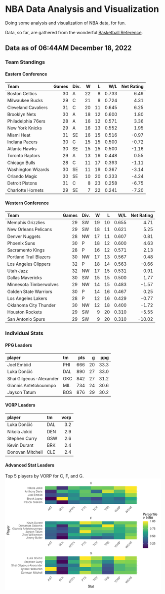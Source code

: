 # NBA Data Analysis and Visualization

Doing some analysis and visualization of NBA data, for fun.

Data, so far, are gathered from the wonderful [Basketball
Reference](https://www.basketball-reference.com/).

## Data as of 06:44AM December 18, 2022

### Team Standings

#### Eastern Conference

| Team                | Games | Div. |   W |   L |   W/L | Net Rating |
|:--------------------|------:|:-----|----:|----:|------:|-----------:|
| Boston Celtics      |    30 | A    |  22 |   8 | 0.733 |       6.49 |
| Milwaukee Bucks     |    29 | C    |  21 |   8 | 0.724 |       4.31 |
| Cleveland Cavaliers |    31 | C    |  20 |  11 | 0.645 |       6.25 |
| Brooklyn Nets       |    30 | A    |  18 |  12 | 0.600 |       1.80 |
| Philadelphia 76ers  |    28 | A    |  16 |  12 | 0.571 |       3.36 |
| New York Knicks     |    29 | A    |  16 |  13 | 0.552 |       1.95 |
| Miami Heat          |    31 | SE   |  16 |  15 | 0.516 |      -0.97 |
| Indiana Pacers      |    30 | C    |  15 |  15 | 0.500 |      -0.72 |
| Atlanta Hawks       |    30 | SE   |  15 |  15 | 0.500 |      -1.16 |
| Toronto Raptors     |    29 | A    |  13 |  16 | 0.448 |       0.55 |
| Chicago Bulls       |    28 | C    |  11 |  17 | 0.393 |      -1.11 |
| Washington Wizards  |    30 | SE   |  11 |  19 | 0.367 |      -3.14 |
| Orlando Magic       |    30 | SE   |  10 |  20 | 0.333 |      -4.24 |
| Detroit Pistons     |    31 | C    |   8 |  23 | 0.258 |      -6.75 |
| Charlotte Hornets   |    29 | SE   |   7 |  22 | 0.241 |      -7.20 |

#### Western Conference

| Team                   | Games | Div. |   W |   L |   W/L | Net Rating |
|:-----------------------|------:|:-----|----:|----:|------:|-----------:|
| Memphis Grizzlies      |    29 | SW   |  19 |  10 | 0.655 |       4.71 |
| New Orleans Pelicans   |    29 | SW   |  18 |  11 | 0.621 |       5.25 |
| Denver Nuggets         |    28 | NW   |  17 |  11 | 0.607 |       0.81 |
| Phoenix Suns           |    30 | P    |  18 |  12 | 0.600 |       4.63 |
| Sacramento Kings       |    28 | P    |  16 |  12 | 0.571 |       2.13 |
| Portland Trail Blazers |    30 | NW   |  17 |  13 | 0.567 |       0.48 |
| Los Angeles Clippers   |    32 | P    |  18 |  14 | 0.563 |      -0.66 |
| Utah Jazz              |    32 | NW   |  17 |  15 | 0.531 |       0.91 |
| Dallas Mavericks       |    30 | SW   |  15 |  15 | 0.500 |       1.77 |
| Minnesota Timberwolves |    29 | NW   |  14 |  15 | 0.483 |      -1.57 |
| Golden State Warriors  |    30 | P    |  14 |  16 | 0.467 |       0.25 |
| Los Angeles Lakers     |    28 | P    |  12 |  16 | 0.429 |      -0.77 |
| Oklahoma City Thunder  |    30 | NW   |  12 |  18 | 0.400 |      -1.72 |
| Houston Rockets        |    29 | SW   |   9 |  20 | 0.310 |      -5.55 |
| San Antonio Spurs      |    29 | SW   |   9 |  20 | 0.310 |     -10.02 |

### Individual Stats

#### PPG Leaders

| player                  | tm  | pts |   g |  ppg |
|:------------------------|:----|----:|----:|-----:|
| Joel Embiid             | PHI | 666 |  20 | 33.3 |
| Luka Dončić             | DAL | 890 |  27 | 33.0 |
| Shai Gilgeous-Alexander | OKC | 842 |  27 | 31.2 |
| Giannis Antetokounmpo   | MIL | 734 |  24 | 30.6 |
| Jayson Tatum            | BOS | 876 |  29 | 30.2 |

#### VORP Leaders

| player           | tm  | vorp |
|:-----------------|:----|-----:|
| Luka Dončić      | DAL |  3.2 |
| Nikola Jokić     | DEN |  2.9 |
| Stephen Curry    | GSW |  2.6 |
| Kevin Durant     | BRK |  2.4 |
| Donovan Mitchell | CLE |  2.4 |

#### Advanced Stat Leaders

Top 5 players by VORP for C, F, and G.
![](README_files/figure-gfm/README-unnamed-chunk-7-1.png)<!-- -->
